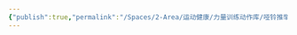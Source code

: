 ```yaml
---
{"publish":true,"permalink":"/Spaces/2-Area/运动健康/力量训练动作库/哑铃推举.md","created":"2025-07-07T18:43:32.185+08:00","modified":"2025-07-09T00:22:52.340+08:00","published":"2025-07-09T00:22:52.340+08:00","cssclasses":""}
---
```


